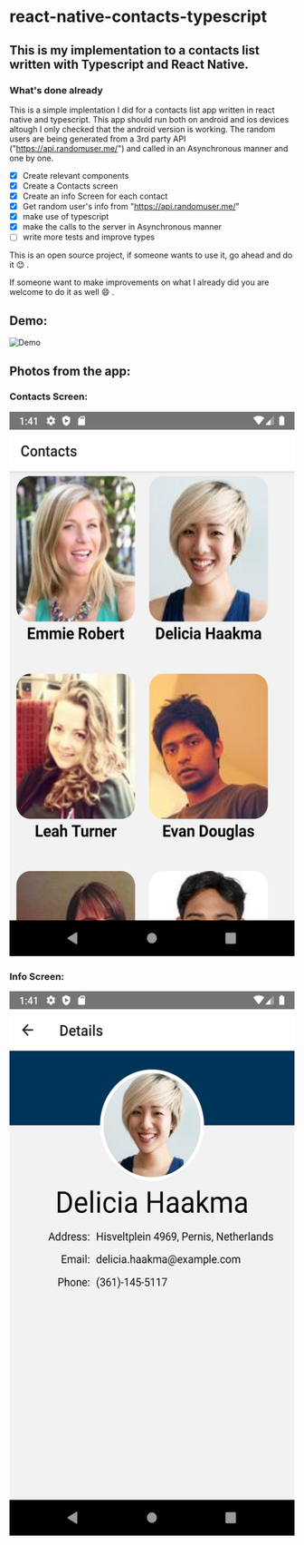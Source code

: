 # react-native-contacts-typescript
## This is my implementation to a contacts list written with Typescript and React Native.
### What's done already
This is a simple implentation I did for a contacts list app written in react native and typescript.
This app should run both on android and ios devices altough I only checked that the android version is working.
The random users are being generated from a 3rd party API ("https://api.randomuser.me/") and called in an Asynchronous manner and one by one.

- [x] Create relevant components
- [x] Create a Contacts screen
- [x] Create an info Screen for each contact
- [x] Get random user's info from "https://api.randomuser.me/"
- [x] make use of typescript
- [x] make the calls to the server in Asynchronous manner
- [ ] write more tests and improve types

This is an open source project, if someone wants to use it, go ahead and do it :blush: . 

If someone want to make improvements on what I already did you are welcome to do it as well :smile: .

## Demo:

![Demo](demo/demo-gif.gif)


## Photos from the app:
### Contacts Screen:
<img src="demo/contacts-screen-image.png" width="540" height="960" >

### Info Screen:
<img src="demo/info-screen-image.png" width="540" height="960" >



